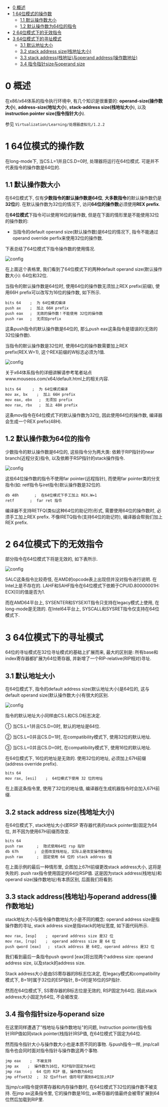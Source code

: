 
<!-- @import "[TOC]" {cmd="toc" depthFrom=1 depthTo=6 orderedList=false} -->

<!-- code_chunk_output -->

- [0 概述](#0-概述)
- [1 64位模式的操作数](#1-64位模式的操作数)
  - [1.1 默认操作数大小](#11-默认操作数大小)
  - [1.2 默认操作数为64位的指令](#12-默认操作数为64位的指令)
- [2 64位模式下的无效指令](#2-64位模式下的无效指令)
- [3 64位模式下的寻址模式](#3-64位模式下的寻址模式)
  - [3.1 默认地址大小](#31-默认地址大小)
  - [3.2 stack address size(栈地址大小)](#32-stack-address-size栈地址大小)
  - [3.3 stack address(栈地址)与operand address(操作数地址)](#33-stack-address栈地址与operand-address操作数地址)
  - [3.4 指令指针size与operand size](#34-指令指针size与operand-size)

<!-- /code_chunk_output -->

# 0 概述

在x86/x64体系的指令执行环境中, 有几个知识是很重要的: **operand\-size(操作数大小**), **address\-size(地址大小**), **stack\-address size(栈地址大小**), 以及**instruction pointer size(指令指针大小**). 

参见 `Virtualization/Learning/处理器虚拟化/1.2.2`
# 1 64位模式的操作数

在long\-mode下, 当CS.L=1并且CS.D=0时, 处理器将运行在64位模式. 可是并不代表指令的操作数是64位的. 

## 1.1 默认操作数大小

在64位模式下, 仅有**少数指令的默认操作数是64位**, **大多数指令**的默认操作数仍是**32位**的. 在默认操作数为32位的情况下, 访问**64位的操作数**必须使用**REX prefix**. 

在**64位模式**下指令可以使用16位的操作数, 但是在下面的情形里是不能使用32位的操作数的: 

- 当指令的default operand size(默认操作数)是64位的情况下, 指令不能通过operand override perfix来使用32位的操作数. 

下表总结了64位模式下指令操作数的使用情况. 

![config](./images/22.png)

在上面这个表格里, 我们看到了64位模式下的两种default operand size(默认操作数大小): 64位和32位. 

当指令的默认操作数是64位时, 使用64位的操作数无须加上REX prefix(前缀), 使用66H prefix可以改写为16位的操作数, 如下所示. 

```assembly
bits 64    ;  为 64位模式编译
push ax    ;  加上 66H prefix
push eax   ;  无效的操作数！不能使用 32位的操作数
push rax   ;  无须加prefix
```

这条push指令的默认操作数是64位的, 那么push eax这条指令是错误的(无效的32位操作数). 

当指令的默认操作数是32位时, 使用64位的操作数需要加上REX prefix(REX.W=1), 这个REX前缀的W标志必须为1值. 

![config](./images/23.png)

关于x64体系指令的详细讲解请参考笔者站点www.mouseos.com/x64/default.html上的相关内容. 

```assembly
bits 64     ;  为 64位模式编译
mov ax, bx    ;  加上 66H prefix
mov eax, ebx   ;  无须加 prefix
mov rax, rbx   ;  加上 48H prefix
```

这条mov指令在64位模式下的默认操作数为32位, 因此使用64位的操作数, 编译器会生成一个REX prefix(48H). 

## 1.2 默认操作数为64位的指令

少数指令的默认操作数是64位的, 这些指令分为两大类: 依赖于RIP指针的near branch(近程分支)指令, 以及依赖于RSP指针的stack操作指令. 

![config](./images/24.png)

这些64位操作数的指令不使用far pointer(远程指针), 而使用far pointer类的分支指令(如: retf指令与iret指令)默认操作数是32位的. 

```assembly
db 48h       ;  在64位模式下手工加上 REX.W=1
retf       ;  far ret 指令
```

编译器不支持RETFQ(类似这种64位的助记符)形式, 需要使用64位的操作数时, 必须手工加上REX prefix. 不像IRETQ指令(支持64位的助记符), 编译器会帮我们加上REX prefix. 

# 2 64位模式下的无效指令

部分指令在64位模式下将是无效的, 如下表所示. 

![config](./images/25.png)

SALC这条指令比较奇怪, 在AMD的opcode表上出现但并没对指令进行说明. 在Intel上是不存在的. LAHF和SAHF指令在64位模式下依赖于CPUID.80000001H: ECX[0]的值是否为1. 

而在AMD64平台上, SYSENTER和SYSEXIT指令只支持在legacy模式上使用, 在long\-mode是无效的. 在Intel64平台上, SYSCALL和SYSRET指令仅支持在64位模式下. 

# 3 64位模式下的寻址模式

64位的寻址模式在32位寻址模式的基础上扩展而来, 最大的区别是: 所有base和index寄存器都扩展为64位寄存器, 并新增了一个RIP-relative(RIP相对)寻址. 

## 3.1 默认地址大小

在64位模式下, 指令的default address size(默认地址大小)是64位的, 这与default operand size(默认操作数大小)有很大的区别. 

![config](./images/26.png)

指令的默认地址大小同样由CS.L和CS.D标志决定. 

① 当CS.L=1并且CS.D=0时, 默认的地址是64位. 

② 当CS.L=0并且CS.D=1时, 在compatibility模式下, 使用32位的默认地址. 

③ 当CS.L=0并且CS.D=0时, 在compatibility模式下, 使用16位的默认地址. 

在64位模式下, 16位的地址是无效的. 使用32位的地址, 必须加上67H前缀(address override prefix). 

```assembly
bits 64
mov rax, [esi]    ;  64位模式下使用 32 位的地址
```

在上面这条指令里, 使用了32位的地址值, 编译器在生成机器指令时会加入67H前缀. 

## 3.2 stack address size(栈地址大小)

在64位模式下, stack地址大小(即RSP 寄存器代表的stack pointer值)固定为64位, 并不因为使用67H前缀而改变. 

```assembly
bits 64
push rax      ;  隐式使用64位 rsp 指针
db 67h       ;  企图改变栈地址, 实际上是改变操作数地址
push rax      ;  固定使用 64 位的 stack address 值
```

在上面示例的最后一种情形里, 企图加上67H前缀更改stack address大小, 这将是失败的. push rax指令使用固定的64位RSP值. 这是因为stack address(栈地址)和operand size(操作数地址)有本质区别, 后面我们将看到. 

## 3.3 stack address(栈地址)与operand address(操作数地址)

stack地址大小与指令操作数地址大小是不同的概念: operand address size是指操作数的寻址, stack address size是指stack的地址宽度, 如下面代码所示. 

```assembly
mov rax, [esp]    ;  operand address size 是32 位
mov rax, [rsp]    ;  operand address size 是 64 位
push qword [eax]   ;  stack address 是 64位, operand address 是32 位
```

我们看到最后一条指令push qword [eax]将出现两个address size: operand address size, 以及stack的address size. 

Stack address大小是由SS寄存器的B标志位决定, 在legacy模式和compatibility模式下, B=1时属于32位的ESP指针, B=0时是16位的SP指针. 

然而在64位模式下, SS寄存器的B标志位是无效的, RSP固定为64位. 因此stack address大小固定为64位, 不会被改变. 

## 3.4 指令指针size与operand size

在这里同样遭遇了”栈地址与操作数地址"的问题, Instruction pointer(指令指针)RIP值如同stack pointer(栈指针)RSP值, 在64位模式下固定为64位. 

然而指令指针大小与操作数大小也是本质不同的事物. 与push指令一样, jmp/call指令也会同时面对指令指针与操作数这两个事物. 

```assembly
jmp eax    ;  不被支持
jmp ax    ;  操作数为16位, RIP指针固定为64位
jmp rax    ;  64 位的 RIP 值, 操作数为64位
jmp offset32  ;  32 位offset 值符号扩展到64位加上RIP
```

当jmp/call指令提供寄存器和内存操作数时, 在64位模式下32位的操作数不被支持. 在jmp ax这条指令里, 它的操作数是16位, ax寄存器的值最终会被零扩展到64位然后加载到RIP里. 